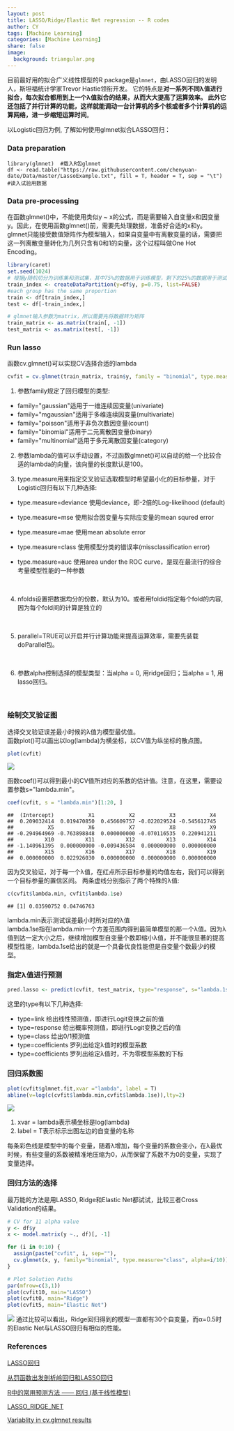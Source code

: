 ```yaml
---
layout: post
title: LASSO/Ridge/Elastic Net regression -- R codes
author: CY
tags: [Machine Learning]
categories: [Machine Learning]
share: false
image:
  background: triangular.png 
---
```




目前最好用的拟合广义线性模型的R package是`glmnet`，由LASSO回归的发明人，斯坦福统计学家Trevor Hastie领衔开发。 它的特点是**对一系列不同λ值进行拟合，每次拟合都用到上一个λ值拟合的结果，从而大大提高了运算效率。 此外它还包括了并行计算的功能，这样就能调动一台计算机的多个核或者多个计算机的运算网络，进一步缩短运算时间**。



以Logistic回归为例, 了解如何使用glmnet拟合LASSO回归：  

### Data preparation

```
library(glmnet)  #载入R包glmnet
df <- read.table("https://raw.githubusercontent.com/chenyuan-date/Data/master/LassoExample.txt", fill = T, header = T, sep = "\t")  #读入试验用数据
```



### Data pre-processing

在函数glmnet()中，不能使用类似y ~ x的公式，而是需要输入自变量x和因变量y。因此，在使用函数glmnet()前，需要先处理数据，准备好合适的x和y。                
glmnet只能接受数值矩阵作为模型输入，如果自变量中有离散变量的话，需要把这一列离散变量转化为几列只含有0和1的向量，这个过程叫做One Hot Encoding。   

```r
library(caret)
set.seed(1024)
# 根据y随机切分为训练集和测试集，其中75%的数据用于训练模型，剩下的25%的数据用于测试。
train_index <- createDataPartition(y=df$y, p=0.75, list=FALSE)
#each group has the same proportion
train <- df[train_index,]
test <- df[-train_index,]

# glmnet输入参数为matrix，所以需要先将数据转为矩阵
train_matrix <- as.matrix(train[, -1])
test_matrix <- as.matrix(test[, -1])
```



### Run lasso

函数cv.glmnet()可以实现CV选择合适的lambda    

```r
cvfit = cv.glmnet(train_matrix, train$y, family = "binomial", type.measure = "class", nfolds = 10, alpha = 1)
```

1. 参数family规定了回归模型的类型:                 

- family="gaussian"适用于一维连续因变量(univariate)            
- family="mgaussian"适用于多维连续因变量(multivariate)            
- family="poisson"适用于非负次数因变量(count)         
- family="binomial"适用于二元离散因变量(binary)          
- family="multinomial"适用于多元离散因变量(category)       





2. 参数lambda的值可以手动设置，不过函数glmnet()可以自动的给一个比较合适的lambda的向量，该向量的长度默认是100。        




3. type.measure用来指定交叉验证选取模型时希望最小化的目标参量，对于Logistic回归有以下几种选择:     

- type.measure=deviance 使用deviance，即-2倍的Log-likelihood (default)                         

- type.measure=mse 使用拟合因变量与实际应变量的mean squred error    

- type.measure=mae 使用mean absolute error           

- type.measure=class 使用模型分类的错误率(missclassification error)       

- type.measure=auc 使用area under the ROC curve，是现在最流行的综合考量模型性能的一种参数    

  ​

4. nfolds设置把数据均分的份数，默认为10。或者用foldid指定每个fold的内容, 因为每个fold间的计算是独立的

   ​

5. parallel=TRUE可以开启并行计算功能来提高运算效率，需要先装载doParallel包。

   ​

6. 参数alpha控制选择的模型类型：当alpha = 0, 用ridge回归；当alpha = 1, 用lasso回归。

   ​

### 绘制交叉验证图

选择交叉验证误差最小时候的λ值为模型最优值。     
函数plot()可以画出以log(lambda)为横坐标，以CV值为纵坐标的散点图。           

```r
plot(cvfit)
```

![](/images/LASSO-unnamed-chunk-5-1.png)



函数coef()可以得到最小的CV值所对应的系数的估计值。注意，在这里，需要设置参数s="lambda.min"。   

```r
coef(cvfit, s = "lambda.min")[1:20, ]
```

```
##  (Intercept)           X1           X2           X3           X4 
##  0.209032414  0.019470850  0.456609757 -0.022029524 -0.545612745 
##           X5           X6           X7           X8           X9 
## -0.294964969 -0.763898848  0.000000000 -0.070116535  0.220941211 
##          X10          X11          X12          X13          X14 
## -1.140961395  0.000000000 -0.009436584  0.000000000  0.000000000 
##          X15          X16          X17          X18          X19 
##  0.000000000  0.022926030  0.000000000  0.000000000  0.000000000
```



因为交叉验证，对于每一个λ值，在红点所示目标参量的均值左右，我们可以得到一个目标参量的置信区间。 两条虚线分别指示了两个特殊的λ值:      

```r
c(cvfit$lambda.min, cvfit$lambda.1se)
```

```
## [1] 0.03590752 0.04746763
```

lambda.min表示测试误差最小时所对应的λ值          
lambda.1se指在lambda.min一个方差范围内得到最简单模型的那一个λ值。因为λ值到达一定大小之后，继续增加模型自变量个数即缩小λ值，并不能很显著的提高模型性能，lambda.1se给出的就是一个具备优良性能但是自变量个数最少的模型。



### 指定λ值进行预测

```r
pred.lasso <- predict(cvfit, test_matrix, type="response", s="lambda.1se")
```

这里的type有以下几种选择:

- type=link 给出线性预测值，即进行Logit变换之前的值      
- type=response 给出概率预测值，即进行Logit变换之后的值             
- type=class 给出0/1预测值                  
- type=coefficients 罗列出给定λ值时的模型系数
- type=coefficients 罗列出给定λ值时，不为零模型系数的下标




### 回归系数图

```r
plot(cvfit$glmnet.fit,xvar ="lambda", label = T) 
abline(v=log(c(cvfit$lambda.min,cvfit$lambda.1se)),lty=2)
```

![](/images/LASSO-unnamed-chunk-9-1.png)

1. xvar = lambda表示横坐标是log(lambda)           
2. label = T表示标示出图左边的自变量的名称         

每条彩色线是模型中的每个变量，随着λ增加，每个变量的系数会变小，在λ最优时候，有些变量的系数被精准地压缩为0，从而保留了系数不为0的变量，实现了变量选择。



### 回归方法的选择

最万能的方法是用LASSO, Ridge和Elastic Net都试试，比较三者Cross Validation的结果。      

```r
# CV for 11 alpha value
y <- df$y
x <- model.matrix(y ~., df)[, -1]

for (i in 0:10) {
  assign(paste("cvfit", i, sep=""),
  cv.glmnet(x, y, family="binomial", type.measure="class", alpha=i/10))
}

# Plot Solution Paths
par(mfrow=c(3,1))
plot(cvfit10, main="LASSO")
plot(cvfit0, main="Ridge")
plot(cvfit5, main="Elastic Net")
```

![](/images/LASSO-unnamed-chunk-10-1.png)
通过比较可以看出，Ridge回归得到的模型一直都有30个自变量，而α=0.5时的Elastic Net与LASSO回归有相似的性能。



### References

[LASSO回归](https://mp.weixin.qq.com/s?__biz=MjM5NDQ3NTkwMA==&mid=2650141539&idx=1&sn=a87131323374c4c88d21815b42a55bc3&chksm=be86697089f1e066ed4c11e5424b0e1c77559f5ec8c1010b43a238378ff6a8bba7a31727dbfb&mpshare=1&scene=1&srcid=1011tq3IpVfQceauJTYWdzWb&pass_ticket=%2BQmzqwLJ7i94zI9u3OemX6KuVwQooQBl2zUxBSpM4hPdyp4uQsp2nXmpNojPLH6u#rd)             

[从罚函数出发剖析岭回归和LASSO回归](https://mp.weixin.qq.com/s?__biz=MzA5NjQ3MzE2NA==&mid=402778142&idx=1&sn=57dbc7589e608967ab119839582a31bc&mpshare=1&scene=1&srcid=1213SEDEaXYoYLb2WCnaPqRZ&pass_ticket=%2BQmzqwLJ7i94zI9u3OemX6KuVwQooQBl2zUxBSpM4hPdyp4uQsp2nXmpNojPLH6u#rd)                     

[R中的常用预测方法 —— 回归 (基于线性模型)](https://mp.weixin.qq.com/s?__biz=MzUzMTE2ODg1OA==&mid=2247483665&idx=1&sn=5600048770fe8bd02f3aeec666da2cbb&chksm=fa47ea24cd3063321307453455569e8be9a5407a6ffa7f7284e49a038aef9f6c1cabac4acf49&mpshare=1&scene=1&srcid=1211evnN0wYtNJkwL2uKm2Ke&pass_ticket=%2BQmzqwLJ7i94zI9u3OemX6KuVwQooQBl2zUxBSpM4hPdyp4uQsp2nXmpNojPLH6u#rd)                       

[LASSO_RIDGE_NET](http://www4.stat.ncsu.edu/~post/josh/LASSO_Ridge_Elastic_Net_-_Examples.html)    

[Variablity in cv.glmnet results](https://stats.stackexchange.com/questions/97777/variablity-in-cv-glmnet-results)     












